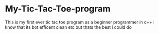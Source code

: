 # My-Tic-Tac-Toe-program
This is my first ever tic tac toe program as a beginner programmer in c++ i know that its bot efficent clean etc but thats the best i could do

